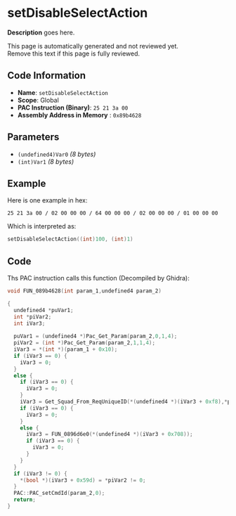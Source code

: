 # setDisableSelectAction

**Description** goes here.

This page is automatically generated and not reviewed yet.<br>Remove this text if this page is fully reviewed.

## Code Information

- **Name**: `setDisableSelectAction`
- **Scope**: Global
- **PAC Instruction (Binary)**: `25 21 3a 00`
- **Assembly Address in Memory** : `0x89b4628`

## Parameters

- `(undefined4)Var0` *(8 bytes)*
- `(int)Var1` *(8 bytes)*

## Example

Here is one example in hex:

```25 21 3a 00 / 02 00 00 00 / 64 00 00 00 / 02 00 00 00 / 01 00 00 00```

Which is interpreted as:

```c
setDisableSelectAction((int)100, (int)1)
```

## Code

Ths PAC instruction calls this function (Decompiled by Ghidra):

```c
void FUN_089b4628(int param_1,undefined4 param_2)

{
  undefined4 *puVar1;
  int *piVar2;
  int iVar3;
  
  puVar1 = (undefined4 *)Pac_Get_Param(param_2,0,1,4);
  piVar2 = (int *)Pac_Get_Param(param_2,1,1,4);
  iVar3 = *(int *)(param_1 + 0x10);
  if (iVar3 == 0) {
    iVar3 = 0;
  }
  else {
    if (iVar3 == 0) {
      iVar3 = 0;
    }
    iVar3 = Get_Squad_From_ReqUniqueID(*(undefined4 *)(iVar3 + 0xf8),*puVar1);
    if (iVar3 == 0) {
      iVar3 = 0;
    }
    else {
      iVar3 = FUN_0896d6e0(*(undefined4 *)(iVar3 + 0x708));
      if (iVar3 == 0) {
        iVar3 = 0;
      }
    }
  }
  if (iVar3 != 0) {
    *(bool *)(iVar3 + 0x59d) = *piVar2 != 0;
  }
  PAC::PAC_setCmdId(param_2,0);
  return;
}
```

